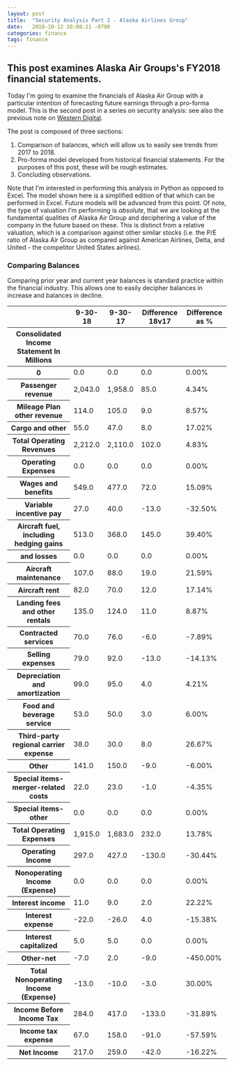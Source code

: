 ```yaml
---
layout: post
title:  "Security Analysis Part 2 - Alaska Airlines Group"
date:   2018-10-12 20:08:21 -0700
categories: finance
tags: finance
---
```

## This post examines Alaska Air Groups's FY2018 financial statements.

Today I'm going to examine the financials of Alaska Air Group with a particular intention of forecasting future earnings through a pro-forma model. This is the second post in a series on security analysis: see also the previous note on [Western Digital](https://utopiancapitalist.github.io/finance/2018/09/13/Security-Analysis.html).

The post is composed of three sections:
1) Comparison of balances, which will allow us to easily see trends from 2017 to 2018.
2) Pro-forma model developed from historical financial statements. For the purposes of this post, these will be rough estimates.
3) Concluding observations.

Note that I'm interested in performing this analysis in Python as opposed to Excel. The model shown here is a simplified edition of that which can be performed in Excel. Future models will be advanced from this point. Of note, the type of valuation I'm performing is *absolute*, that we are looking at the fundamental qualities of Alaska Air Group and deciphering a value of the company in the future based on these. This is distinct from  a relative valuation, which is a comparison against other similar stocks (i.e. the P/E ratio of Alaska Air Group as compared against American Airlines, Delta, and United - the competitor United States airlines).

### Comparing Balances

Comparing prior year and current year balances is standard practice within the financial industry. This allows one to easily decipher balances in increase and balances in decline.



<style  type="text/css" >
</style>  
<table id="T_f7b42fa8_286b_11e9_b189_c82a140053b3" >
<thead>    <tr>
        <th class="blank level0" ></th>
        <th class="col_heading level0 col0" >9-30-18</th>
        <th class="col_heading level0 col1" >9-30-17</th>
        <th class="col_heading level0 col2" >Difference 18v17</th>
        <th class="col_heading level0 col3" >Difference as %</th>
    </tr>    <tr>
        <th class="index_name level0" >Consolidated Income Statement In Millions</th>
        <th class="blank" ></th>
        <th class="blank" ></th>
        <th class="blank" ></th>
        <th class="blank" ></th>
    </tr></thead>
<tbody>    <tr>
        <th id="T_f7b42fa8_286b_11e9_b189_c82a140053b3level0_row0" class="row_heading level0 row0" >0</th>
        <td id="T_f7b42fa8_286b_11e9_b189_c82a140053b3row0_col0" class="data row0 col0" >0.0</td>
        <td id="T_f7b42fa8_286b_11e9_b189_c82a140053b3row0_col1" class="data row0 col1" >0.0</td>
        <td id="T_f7b42fa8_286b_11e9_b189_c82a140053b3row0_col2" class="data row0 col2" >0.0</td>
        <td id="T_f7b42fa8_286b_11e9_b189_c82a140053b3row0_col3" class="data row0 col3" >0.00%</td>
    </tr>    <tr>
        <th id="T_f7b42fa8_286b_11e9_b189_c82a140053b3level0_row1" class="row_heading level0 row1" >Passenger revenue</th>
        <td id="T_f7b42fa8_286b_11e9_b189_c82a140053b3row1_col0" class="data row1 col0" >2,043.0</td>
        <td id="T_f7b42fa8_286b_11e9_b189_c82a140053b3row1_col1" class="data row1 col1" >1,958.0</td>
        <td id="T_f7b42fa8_286b_11e9_b189_c82a140053b3row1_col2" class="data row1 col2" >85.0</td>
        <td id="T_f7b42fa8_286b_11e9_b189_c82a140053b3row1_col3" class="data row1 col3" >4.34%</td>
    </tr>    <tr>
        <th id="T_f7b42fa8_286b_11e9_b189_c82a140053b3level0_row2" class="row_heading level0 row2" >Mileage Plan other revenue</th>
        <td id="T_f7b42fa8_286b_11e9_b189_c82a140053b3row2_col0" class="data row2 col0" >114.0</td>
        <td id="T_f7b42fa8_286b_11e9_b189_c82a140053b3row2_col1" class="data row2 col1" >105.0</td>
        <td id="T_f7b42fa8_286b_11e9_b189_c82a140053b3row2_col2" class="data row2 col2" >9.0</td>
        <td id="T_f7b42fa8_286b_11e9_b189_c82a140053b3row2_col3" class="data row2 col3" >8.57%</td>
    </tr>    <tr>
        <th id="T_f7b42fa8_286b_11e9_b189_c82a140053b3level0_row3" class="row_heading level0 row3" >Cargo and other</th>
        <td id="T_f7b42fa8_286b_11e9_b189_c82a140053b3row3_col0" class="data row3 col0" >55.0</td>
        <td id="T_f7b42fa8_286b_11e9_b189_c82a140053b3row3_col1" class="data row3 col1" >47.0</td>
        <td id="T_f7b42fa8_286b_11e9_b189_c82a140053b3row3_col2" class="data row3 col2" >8.0</td>
        <td id="T_f7b42fa8_286b_11e9_b189_c82a140053b3row3_col3" class="data row3 col3" >17.02%</td>
    </tr>    <tr>
        <th id="T_f7b42fa8_286b_11e9_b189_c82a140053b3level0_row4" class="row_heading level0 row4" >Total Operating Revenues</th>
        <td id="T_f7b42fa8_286b_11e9_b189_c82a140053b3row4_col0" class="data row4 col0" >2,212.0</td>
        <td id="T_f7b42fa8_286b_11e9_b189_c82a140053b3row4_col1" class="data row4 col1" >2,110.0</td>
        <td id="T_f7b42fa8_286b_11e9_b189_c82a140053b3row4_col2" class="data row4 col2" >102.0</td>
        <td id="T_f7b42fa8_286b_11e9_b189_c82a140053b3row4_col3" class="data row4 col3" >4.83%</td>
    </tr>    <tr>
        <th id="T_f7b42fa8_286b_11e9_b189_c82a140053b3level0_row5" class="row_heading level0 row5" >Operating Expenses</th>
        <td id="T_f7b42fa8_286b_11e9_b189_c82a140053b3row5_col0" class="data row5 col0" >0.0</td>
        <td id="T_f7b42fa8_286b_11e9_b189_c82a140053b3row5_col1" class="data row5 col1" >0.0</td>
        <td id="T_f7b42fa8_286b_11e9_b189_c82a140053b3row5_col2" class="data row5 col2" >0.0</td>
        <td id="T_f7b42fa8_286b_11e9_b189_c82a140053b3row5_col3" class="data row5 col3" >0.00%</td>
    </tr>    <tr>
        <th id="T_f7b42fa8_286b_11e9_b189_c82a140053b3level0_row6" class="row_heading level0 row6" >Wages and benefits</th>
        <td id="T_f7b42fa8_286b_11e9_b189_c82a140053b3row6_col0" class="data row6 col0" >549.0</td>
        <td id="T_f7b42fa8_286b_11e9_b189_c82a140053b3row6_col1" class="data row6 col1" >477.0</td>
        <td id="T_f7b42fa8_286b_11e9_b189_c82a140053b3row6_col2" class="data row6 col2" >72.0</td>
        <td id="T_f7b42fa8_286b_11e9_b189_c82a140053b3row6_col3" class="data row6 col3" >15.09%</td>
    </tr>    <tr>
        <th id="T_f7b42fa8_286b_11e9_b189_c82a140053b3level0_row7" class="row_heading level0 row7" >Variable incentive pay</th>
        <td id="T_f7b42fa8_286b_11e9_b189_c82a140053b3row7_col0" class="data row7 col0" >27.0</td>
        <td id="T_f7b42fa8_286b_11e9_b189_c82a140053b3row7_col1" class="data row7 col1" >40.0</td>
        <td id="T_f7b42fa8_286b_11e9_b189_c82a140053b3row7_col2" class="data row7 col2" >-13.0</td>
        <td id="T_f7b42fa8_286b_11e9_b189_c82a140053b3row7_col3" class="data row7 col3" >-32.50%</td>
    </tr>    <tr>
        <th id="T_f7b42fa8_286b_11e9_b189_c82a140053b3level0_row8" class="row_heading level0 row8" >Aircraft fuel, including hedging gains</th>
        <td id="T_f7b42fa8_286b_11e9_b189_c82a140053b3row8_col0" class="data row8 col0" >513.0</td>
        <td id="T_f7b42fa8_286b_11e9_b189_c82a140053b3row8_col1" class="data row8 col1" >368.0</td>
        <td id="T_f7b42fa8_286b_11e9_b189_c82a140053b3row8_col2" class="data row8 col2" >145.0</td>
        <td id="T_f7b42fa8_286b_11e9_b189_c82a140053b3row8_col3" class="data row8 col3" >39.40%</td>
    </tr>    <tr>
        <th id="T_f7b42fa8_286b_11e9_b189_c82a140053b3level0_row9" class="row_heading level0 row9" >and losses</th>
        <td id="T_f7b42fa8_286b_11e9_b189_c82a140053b3row9_col0" class="data row9 col0" >0.0</td>
        <td id="T_f7b42fa8_286b_11e9_b189_c82a140053b3row9_col1" class="data row9 col1" >0.0</td>
        <td id="T_f7b42fa8_286b_11e9_b189_c82a140053b3row9_col2" class="data row9 col2" >0.0</td>
        <td id="T_f7b42fa8_286b_11e9_b189_c82a140053b3row9_col3" class="data row9 col3" >0.00%</td>
    </tr>    <tr>
        <th id="T_f7b42fa8_286b_11e9_b189_c82a140053b3level0_row10" class="row_heading level0 row10" >Aircraft maintenance</th>
        <td id="T_f7b42fa8_286b_11e9_b189_c82a140053b3row10_col0" class="data row10 col0" >107.0</td>
        <td id="T_f7b42fa8_286b_11e9_b189_c82a140053b3row10_col1" class="data row10 col1" >88.0</td>
        <td id="T_f7b42fa8_286b_11e9_b189_c82a140053b3row10_col2" class="data row10 col2" >19.0</td>
        <td id="T_f7b42fa8_286b_11e9_b189_c82a140053b3row10_col3" class="data row10 col3" >21.59%</td>
    </tr>    <tr>
        <th id="T_f7b42fa8_286b_11e9_b189_c82a140053b3level0_row11" class="row_heading level0 row11" >Aircraft rent</th>
        <td id="T_f7b42fa8_286b_11e9_b189_c82a140053b3row11_col0" class="data row11 col0" >82.0</td>
        <td id="T_f7b42fa8_286b_11e9_b189_c82a140053b3row11_col1" class="data row11 col1" >70.0</td>
        <td id="T_f7b42fa8_286b_11e9_b189_c82a140053b3row11_col2" class="data row11 col2" >12.0</td>
        <td id="T_f7b42fa8_286b_11e9_b189_c82a140053b3row11_col3" class="data row11 col3" >17.14%</td>
    </tr>    <tr>
        <th id="T_f7b42fa8_286b_11e9_b189_c82a140053b3level0_row12" class="row_heading level0 row12" >Landing fees and other rentals</th>
        <td id="T_f7b42fa8_286b_11e9_b189_c82a140053b3row12_col0" class="data row12 col0" >135.0</td>
        <td id="T_f7b42fa8_286b_11e9_b189_c82a140053b3row12_col1" class="data row12 col1" >124.0</td>
        <td id="T_f7b42fa8_286b_11e9_b189_c82a140053b3row12_col2" class="data row12 col2" >11.0</td>
        <td id="T_f7b42fa8_286b_11e9_b189_c82a140053b3row12_col3" class="data row12 col3" >8.87%</td>
    </tr>    <tr>
        <th id="T_f7b42fa8_286b_11e9_b189_c82a140053b3level0_row13" class="row_heading level0 row13" >Contracted services</th>
        <td id="T_f7b42fa8_286b_11e9_b189_c82a140053b3row13_col0" class="data row13 col0" >70.0</td>
        <td id="T_f7b42fa8_286b_11e9_b189_c82a140053b3row13_col1" class="data row13 col1" >76.0</td>
        <td id="T_f7b42fa8_286b_11e9_b189_c82a140053b3row13_col2" class="data row13 col2" >-6.0</td>
        <td id="T_f7b42fa8_286b_11e9_b189_c82a140053b3row13_col3" class="data row13 col3" >-7.89%</td>
    </tr>    <tr>
        <th id="T_f7b42fa8_286b_11e9_b189_c82a140053b3level0_row14" class="row_heading level0 row14" >Selling expenses</th>
        <td id="T_f7b42fa8_286b_11e9_b189_c82a140053b3row14_col0" class="data row14 col0" >79.0</td>
        <td id="T_f7b42fa8_286b_11e9_b189_c82a140053b3row14_col1" class="data row14 col1" >92.0</td>
        <td id="T_f7b42fa8_286b_11e9_b189_c82a140053b3row14_col2" class="data row14 col2" >-13.0</td>
        <td id="T_f7b42fa8_286b_11e9_b189_c82a140053b3row14_col3" class="data row14 col3" >-14.13%</td>
    </tr>    <tr>
        <th id="T_f7b42fa8_286b_11e9_b189_c82a140053b3level0_row15" class="row_heading level0 row15" >Depreciation and amortization</th>
        <td id="T_f7b42fa8_286b_11e9_b189_c82a140053b3row15_col0" class="data row15 col0" >99.0</td>
        <td id="T_f7b42fa8_286b_11e9_b189_c82a140053b3row15_col1" class="data row15 col1" >95.0</td>
        <td id="T_f7b42fa8_286b_11e9_b189_c82a140053b3row15_col2" class="data row15 col2" >4.0</td>
        <td id="T_f7b42fa8_286b_11e9_b189_c82a140053b3row15_col3" class="data row15 col3" >4.21%</td>
    </tr>    <tr>
        <th id="T_f7b42fa8_286b_11e9_b189_c82a140053b3level0_row16" class="row_heading level0 row16" >Food and beverage service</th>
        <td id="T_f7b42fa8_286b_11e9_b189_c82a140053b3row16_col0" class="data row16 col0" >53.0</td>
        <td id="T_f7b42fa8_286b_11e9_b189_c82a140053b3row16_col1" class="data row16 col1" >50.0</td>
        <td id="T_f7b42fa8_286b_11e9_b189_c82a140053b3row16_col2" class="data row16 col2" >3.0</td>
        <td id="T_f7b42fa8_286b_11e9_b189_c82a140053b3row16_col3" class="data row16 col3" >6.00%</td>
    </tr>    <tr>
        <th id="T_f7b42fa8_286b_11e9_b189_c82a140053b3level0_row17" class="row_heading level0 row17" >Third-party regional carrier expense</th>
        <td id="T_f7b42fa8_286b_11e9_b189_c82a140053b3row17_col0" class="data row17 col0" >38.0</td>
        <td id="T_f7b42fa8_286b_11e9_b189_c82a140053b3row17_col1" class="data row17 col1" >30.0</td>
        <td id="T_f7b42fa8_286b_11e9_b189_c82a140053b3row17_col2" class="data row17 col2" >8.0</td>
        <td id="T_f7b42fa8_286b_11e9_b189_c82a140053b3row17_col3" class="data row17 col3" >26.67%</td>
    </tr>    <tr>
        <th id="T_f7b42fa8_286b_11e9_b189_c82a140053b3level0_row18" class="row_heading level0 row18" >Other</th>
        <td id="T_f7b42fa8_286b_11e9_b189_c82a140053b3row18_col0" class="data row18 col0" >141.0</td>
        <td id="T_f7b42fa8_286b_11e9_b189_c82a140053b3row18_col1" class="data row18 col1" >150.0</td>
        <td id="T_f7b42fa8_286b_11e9_b189_c82a140053b3row18_col2" class="data row18 col2" >-9.0</td>
        <td id="T_f7b42fa8_286b_11e9_b189_c82a140053b3row18_col3" class="data row18 col3" >-6.00%</td>
    </tr>    <tr>
        <th id="T_f7b42fa8_286b_11e9_b189_c82a140053b3level0_row19" class="row_heading level0 row19" >Special items-merger-related costs</th>
        <td id="T_f7b42fa8_286b_11e9_b189_c82a140053b3row19_col0" class="data row19 col0" >22.0</td>
        <td id="T_f7b42fa8_286b_11e9_b189_c82a140053b3row19_col1" class="data row19 col1" >23.0</td>
        <td id="T_f7b42fa8_286b_11e9_b189_c82a140053b3row19_col2" class="data row19 col2" >-1.0</td>
        <td id="T_f7b42fa8_286b_11e9_b189_c82a140053b3row19_col3" class="data row19 col3" >-4.35%</td>
    </tr>    <tr>
        <th id="T_f7b42fa8_286b_11e9_b189_c82a140053b3level0_row20" class="row_heading level0 row20" >Special items-other</th>
        <td id="T_f7b42fa8_286b_11e9_b189_c82a140053b3row20_col0" class="data row20 col0" >0.0</td>
        <td id="T_f7b42fa8_286b_11e9_b189_c82a140053b3row20_col1" class="data row20 col1" >0.0</td>
        <td id="T_f7b42fa8_286b_11e9_b189_c82a140053b3row20_col2" class="data row20 col2" >0.0</td>
        <td id="T_f7b42fa8_286b_11e9_b189_c82a140053b3row20_col3" class="data row20 col3" >0.00%</td>
    </tr>    <tr>
        <th id="T_f7b42fa8_286b_11e9_b189_c82a140053b3level0_row21" class="row_heading level0 row21" >Total Operating Expenses</th>
        <td id="T_f7b42fa8_286b_11e9_b189_c82a140053b3row21_col0" class="data row21 col0" >1,915.0</td>
        <td id="T_f7b42fa8_286b_11e9_b189_c82a140053b3row21_col1" class="data row21 col1" >1,683.0</td>
        <td id="T_f7b42fa8_286b_11e9_b189_c82a140053b3row21_col2" class="data row21 col2" >232.0</td>
        <td id="T_f7b42fa8_286b_11e9_b189_c82a140053b3row21_col3" class="data row21 col3" >13.78%</td>
    </tr>    <tr>
        <th id="T_f7b42fa8_286b_11e9_b189_c82a140053b3level0_row22" class="row_heading level0 row22" >Operating Income</th>
        <td id="T_f7b42fa8_286b_11e9_b189_c82a140053b3row22_col0" class="data row22 col0" >297.0</td>
        <td id="T_f7b42fa8_286b_11e9_b189_c82a140053b3row22_col1" class="data row22 col1" >427.0</td>
        <td id="T_f7b42fa8_286b_11e9_b189_c82a140053b3row22_col2" class="data row22 col2" >-130.0</td>
        <td id="T_f7b42fa8_286b_11e9_b189_c82a140053b3row22_col3" class="data row22 col3" >-30.44%</td>
    </tr>    <tr>
        <th id="T_f7b42fa8_286b_11e9_b189_c82a140053b3level0_row23" class="row_heading level0 row23" >Nonoperating Income (Expense)</th>
        <td id="T_f7b42fa8_286b_11e9_b189_c82a140053b3row23_col0" class="data row23 col0" >0.0</td>
        <td id="T_f7b42fa8_286b_11e9_b189_c82a140053b3row23_col1" class="data row23 col1" >0.0</td>
        <td id="T_f7b42fa8_286b_11e9_b189_c82a140053b3row23_col2" class="data row23 col2" >0.0</td>
        <td id="T_f7b42fa8_286b_11e9_b189_c82a140053b3row23_col3" class="data row23 col3" >0.00%</td>
    </tr>    <tr>
        <th id="T_f7b42fa8_286b_11e9_b189_c82a140053b3level0_row24" class="row_heading level0 row24" >Interest income</th>
        <td id="T_f7b42fa8_286b_11e9_b189_c82a140053b3row24_col0" class="data row24 col0" >11.0</td>
        <td id="T_f7b42fa8_286b_11e9_b189_c82a140053b3row24_col1" class="data row24 col1" >9.0</td>
        <td id="T_f7b42fa8_286b_11e9_b189_c82a140053b3row24_col2" class="data row24 col2" >2.0</td>
        <td id="T_f7b42fa8_286b_11e9_b189_c82a140053b3row24_col3" class="data row24 col3" >22.22%</td>
    </tr>    <tr>
        <th id="T_f7b42fa8_286b_11e9_b189_c82a140053b3level0_row25" class="row_heading level0 row25" >Interest expense</th>
        <td id="T_f7b42fa8_286b_11e9_b189_c82a140053b3row25_col0" class="data row25 col0" >-22.0</td>
        <td id="T_f7b42fa8_286b_11e9_b189_c82a140053b3row25_col1" class="data row25 col1" >-26.0</td>
        <td id="T_f7b42fa8_286b_11e9_b189_c82a140053b3row25_col2" class="data row25 col2" >4.0</td>
        <td id="T_f7b42fa8_286b_11e9_b189_c82a140053b3row25_col3" class="data row25 col3" >-15.38%</td>
    </tr>    <tr>
        <th id="T_f7b42fa8_286b_11e9_b189_c82a140053b3level0_row26" class="row_heading level0 row26" >Interest capitalized</th>
        <td id="T_f7b42fa8_286b_11e9_b189_c82a140053b3row26_col0" class="data row26 col0" >5.0</td>
        <td id="T_f7b42fa8_286b_11e9_b189_c82a140053b3row26_col1" class="data row26 col1" >5.0</td>
        <td id="T_f7b42fa8_286b_11e9_b189_c82a140053b3row26_col2" class="data row26 col2" >0.0</td>
        <td id="T_f7b42fa8_286b_11e9_b189_c82a140053b3row26_col3" class="data row26 col3" >0.00%</td>
    </tr>    <tr>
        <th id="T_f7b42fa8_286b_11e9_b189_c82a140053b3level0_row27" class="row_heading level0 row27" >Other-net</th>
        <td id="T_f7b42fa8_286b_11e9_b189_c82a140053b3row27_col0" class="data row27 col0" >-7.0</td>
        <td id="T_f7b42fa8_286b_11e9_b189_c82a140053b3row27_col1" class="data row27 col1" >2.0</td>
        <td id="T_f7b42fa8_286b_11e9_b189_c82a140053b3row27_col2" class="data row27 col2" >-9.0</td>
        <td id="T_f7b42fa8_286b_11e9_b189_c82a140053b3row27_col3" class="data row27 col3" >-450.00%</td>
    </tr>    <tr>
        <th id="T_f7b42fa8_286b_11e9_b189_c82a140053b3level0_row28" class="row_heading level0 row28" >Total Nonoperating Income (Expense)</th>
        <td id="T_f7b42fa8_286b_11e9_b189_c82a140053b3row28_col0" class="data row28 col0" >-13.0</td>
        <td id="T_f7b42fa8_286b_11e9_b189_c82a140053b3row28_col1" class="data row28 col1" >-10.0</td>
        <td id="T_f7b42fa8_286b_11e9_b189_c82a140053b3row28_col2" class="data row28 col2" >-3.0</td>
        <td id="T_f7b42fa8_286b_11e9_b189_c82a140053b3row28_col3" class="data row28 col3" >30.00%</td>
    </tr>    <tr>
        <th id="T_f7b42fa8_286b_11e9_b189_c82a140053b3level0_row29" class="row_heading level0 row29" >Income Before Income Tax</th>
        <td id="T_f7b42fa8_286b_11e9_b189_c82a140053b3row29_col0" class="data row29 col0" >284.0</td>
        <td id="T_f7b42fa8_286b_11e9_b189_c82a140053b3row29_col1" class="data row29 col1" >417.0</td>
        <td id="T_f7b42fa8_286b_11e9_b189_c82a140053b3row29_col2" class="data row29 col2" >-133.0</td>
        <td id="T_f7b42fa8_286b_11e9_b189_c82a140053b3row29_col3" class="data row29 col3" >-31.89%</td>
    </tr>    <tr>
        <th id="T_f7b42fa8_286b_11e9_b189_c82a140053b3level0_row30" class="row_heading level0 row30" >Income tax expense</th>
        <td id="T_f7b42fa8_286b_11e9_b189_c82a140053b3row30_col0" class="data row30 col0" >67.0</td>
        <td id="T_f7b42fa8_286b_11e9_b189_c82a140053b3row30_col1" class="data row30 col1" >158.0</td>
        <td id="T_f7b42fa8_286b_11e9_b189_c82a140053b3row30_col2" class="data row30 col2" >-91.0</td>
        <td id="T_f7b42fa8_286b_11e9_b189_c82a140053b3row30_col3" class="data row30 col3" >-57.59%</td>
    </tr>    <tr>
        <th id="T_f7b42fa8_286b_11e9_b189_c82a140053b3level0_row31" class="row_heading level0 row31" >Net Income</th>
        <td id="T_f7b42fa8_286b_11e9_b189_c82a140053b3row31_col0" class="data row31 col0" >217.0</td>
        <td id="T_f7b42fa8_286b_11e9_b189_c82a140053b3row31_col1" class="data row31 col1" >259.0</td>
        <td id="T_f7b42fa8_286b_11e9_b189_c82a140053b3row31_col2" class="data row31 col2" >-42.0</td>
        <td id="T_f7b42fa8_286b_11e9_b189_c82a140053b3row31_col3" class="data row31 col3" >-16.22%</td>
    </tr></tbody>
</table>
